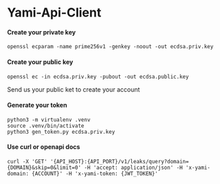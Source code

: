 # Yami-Api-Client

#### Create your private key

    openssl ecparam -name prime256v1 -genkey -noout -out ecdsa.priv.key

#### Create your public key

    openssl ec -in ecdsa.priv.key -pubout -out ecdsa.public.key

Send us your public ket to create your account 

#### Generate your token    

    python3 -m virtualenv .venv
    source .venv/bin/activate
    python3 gen_token.py ecdsa.priv.key

#### Use curl or openapi docs

    curl -X 'GET' '{API_HOST}:{API_PORT}/v1/leaks/query?domain={DOMAIN}&skip=0&limit=0' -H 'accept: application/json' -H 'x-yami-domain: {ACCOUNT}' -H 'x-yami-token: {JWT_TOKEN}'
    
    





